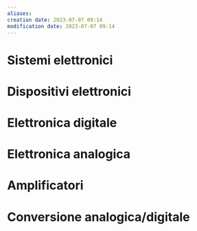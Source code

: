 ```yaml
---
aliases: 
creation date: 2023-07-07 09:14
modification date: 2023-07-07 09:14
---
```

# Sistemi elettronici
# Dispositivi elettronici
# Elettronica digitale
# Elettronica analogica
# Amplificatori
# Conversione analogica/digitale